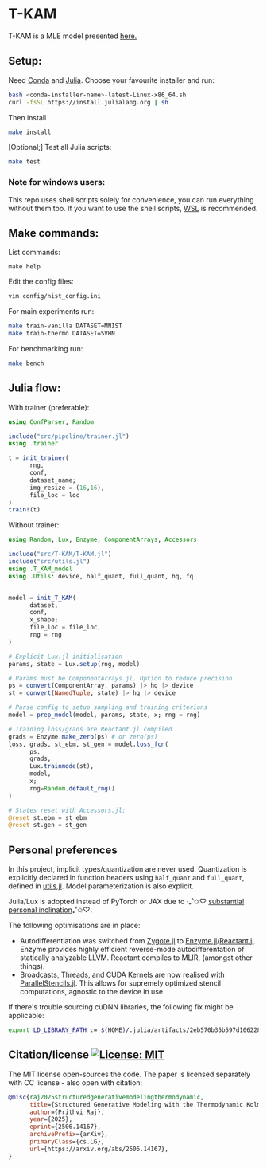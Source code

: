 # T-KAM 

T-KAM is a MLE model presented [here.](https://www.arxiv.org/abs/2506.14167)

## Setup:

Need [Conda](https://docs.conda.io/projects/conda/en/latest/user-guide/install/index.html) and [Julia](https://github.com/JuliaLang/juliaup). Choose your favourite installer and run: 

```bash
bash <conda-installer-name>-latest-Linux-x86_64.sh
curl -fsSL https://install.julialang.org | sh
```

Then install

```bash
make install
```

[Optional;] Test all Julia scripts:

```bash
make test
```

### Note for windows users:

This repo uses shell scripts solely for convenience, you can run everything without them too. If you want to use the shell scripts, [WSL](https://learn.microsoft.com/en-us/windows/wsl/install) is recommended.

## Make commands:

List commands:
```
make help
```

Edit the config files:

```bash
vim config/nist_config.ini
```

For main experiments run:

```bash
make train-vanilla DATASET=MNIST
make train-thermo DATASET=SVHN
```

For benchmarking run:

```bash
make bench
```

## Julia flow:

With trainer (preferable):

```julia
using ConfParser, Random

include("src/pipeline/trainer.jl")
using .trainer

t = init_trainer(
      rng, 
      conf, 
      dataset_name; 
      img_resize = (16,16), 
      file_loc = loc
)
train!(t)
```

Without trainer:

```julia
using Random, Lux, Enzyme, ComponentArrays, Accessors

include("src/T-KAM/T-KAM.jl")
include("src/utils.jl")
using .T_KAM_model
using .Utils: device, half_quant, full_quant, hq, fq


model = init_T_KAM(
      dataset, 
      conf, 
      x_shape; 
      file_loc = file_loc, 
      rng = rng
)

# Explicit Lux.jl initialisation
params, state = Lux.setup(rng, model) 

# Params must be ComponentArrays.jl. Option to reduce precision
ps = convert(ComponentArray, params) |> hq |> device
st = convert(NamedTuple, state) |> hq |> device

# Parse config to setup sampling and training criterions
model = prep_model(model, params, state, x; rng = rng) 

# Training loss/grads are Reactant.jl compiled
grads = Enzyme.make_zero(ps) # or zero(ps)
loss, grads, st_ebm, st_gen = model.loss_fcn(
      ps,
      grads,
      Lux.trainmode(st),
      model,
      x;
      rng=Random.default_rng()
)

# States reset with Accessors.jl:
@reset st.ebm = st_ebm
@reset st.gen = st_gen
```

## Personal preferences

In this project, implicit types/quantization are never used. Quantization is explicitly declared in function headers using `half_quant` and `full_quant`, defined in [utils.jl](src/utils.jl). Model parameterization is also explicit.

Julia/Lux is adopted instead of PyTorch or JAX due to ‧₊˚✩♡ [substantial personal inclination](https://www.linkedin.com/posts/prithvi-raj-eng_i-moved-from-pytorch-to-jax-to-julia-a-activity-7330842135534919681-9XJF?utm_source=share&utm_medium=member_desktop&rcm=ACoAADUTwcMBFnTsuwtIbYGuiSVLmSAnTVDeOQQ)₊˚✩♡.

The following optimisations are in place:

- Autodifferentiation was switched from [Zygote.jl](https://github.com/FluxML/Zygote.jl) to [Enzyme.jl](https://enzyme.mit.edu/julia/stable/)/[Reactant.jl](https://github.com/EnzymeAD/Reactant.jl/). Enzyme provides highly efficient reverse-mode autodifferentation of statically analyzable LLVM. Reactant compiles to MLIR, (amongst other things).
- Broadcasts, Threads, and CUDA Kernels are now realised with [ParallelStencils.jl](https://github.com/omlins/ParallelStencil.jl). This allows for supremely optimized stencil computations, agnostic to the device in use. 

If there's trouble sourcing cuDNN libraries, the following fix might be applicable:

```bash
export LD_LIBRARY_PATH := $(HOME)/.julia/artifacts/2eb570b35b597d106228383c5cfa490f4bf538ee/lib:$(LD_LIBRARY_PATH)
```

## Citation/license [![License: MIT](https://img.shields.io/badge/License-MIT-yellow.svg)](https://opensource.org/licenses/MIT)

The MIT license open-sources the code. The paper is licensed separately with CC license - also open with citation:

```bibtex
@misc{raj2025structuredgenerativemodelingthermodynamic,
      title={Structured Generative Modeling with the Thermodynamic Kolmogorov-Arnold Model}, 
      author={Prithvi Raj},
      year={2025},
      eprint={2506.14167},
      archivePrefix={arXiv},
      primaryClass={cs.LG},
      url={https://arxiv.org/abs/2506.14167}, 
}
```
